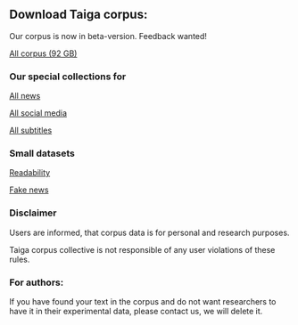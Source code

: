 ## Download Taiga corpus:

Our corpus is now in beta-version. Feedback wanted!

<a href="http://bit.ly/2HDwUBO" class="btn-small">All corpus (92 GB)</a> 

### Our special collections for

<a href="http://bit.ly/2pvhWZm" class="btn-small">All news</a>

<a href="http://bit.ly/2GZWrs3" class="btn-small">All social media</a>

<a href="http://bit.ly/2JLeujk" class="btn-small">All subtitles</a>


### Small datasets

<a href="http://bit.ly/2qzrznX" class="btn-small">Readability</a> 

<a href="http://bit.ly/2qRy6u8" class="btn-small">Fake news</a> 


### Disclaimer
Users are informed, that corpus data is for personal and research purposes.

Taiga corpus collective is not responsible of any user violations of these rules.

### For authors:
If you have found your text in the corpus and do not want researchers to have it in their experimental data, please contact us, we will delete it.
